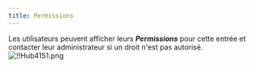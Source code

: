```yaml
---
title: Permissions
---
```

Les utilisateurs peuvent afficher leurs ***Permissions*** pour cette entrée et contacter leur administrateur si un droit n'est pas autorisé.  
![!!Hub4151.png](https://webdevolutions.azureedge.net/docs/fr/hub/Hub4151.png) 

